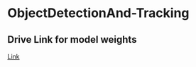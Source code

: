 # ObjectDetectionAnd-Tracking

## Drive Link for model weights
[Link](https://drive.google.com/open?id=1EHHkgybBt7T4f1q_6Prv6JTefuCPezjz)
